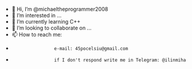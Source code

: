 - 👋 Hi, I’m @michaeltheprogrammer2008
- 👀 I’m interested in ...
- 🌱 I’m currently learning C++
- 💞️ I’m looking to collaborate on ...
- 📫 How to reach me:
-                     e-mail: 45pocelsiu@gmail.com
-                     if I don't respond write me in Telegram: @ilinmiha

<!---
michaeltheprogrammer2008/michaeltheprogrammer2008 is a ✨ special ✨ repository because its `README.md` (this file) appears on your GitHub profile.
You can click the Preview link to take a look at your changes.
--->

